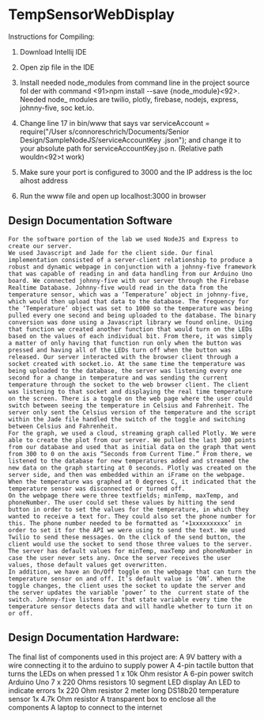 # TempSensorWebDisplay

 Instructions for Compiling:
  
  
  1. Download Intellij IDE
  
  2. Open zip file in the IDE
  
  3.  Install needed node_modules from command line in the project source fol    der with command <91>npm install --save  {node_module}<92>. Needed node_    modules are twilio, plotly, firebase, nodejs, express, johnny-five, soc    ket.io.
  
  4. Change line 17 in bin/www that says var serviceAccount = require("/User    s/connoreschrich/Documents/Senior Design/SampleNodeJS/serviceAccountKey    .json");  and change it to your absolute path for serviceAccountKey.jso    n. (Relative path wouldn<92>t work)
  
  5. Make sure your port is configured to 3000 and the IP address is the loc    alhost address
  6. Run the www file and open up localhost:3000 in browser


## Design Documentation Software
	For the software portion of the lab we used NodeJS and Express to create our server. 
	We used Javascript and Jade for the client side. Our final implementation consisted of a server-client relationship to produce a robust and dynamic webpage in conjunction with a johnny-five framework that was capable of reading in and data handling from our Arduino Uno board. We connected johnny-five with our server through the Firebase Realtime Database. Johnny-five would read in the data from the temperature sensor, which was a ‘Temperature’ object in johnny-five, which would then upload that data to the database. The frequency for the ‘Temperature’ object was set to 1000 so the temperature was being pulled every one second and being uploaded to the database. The binary conversion was done using a Javascript library we found online. Using that function we created another function that would turn on the LEDs based on the values of each individual bit. From there, it was simply a matter of only having that function run only when the button was pressed and having all of the LEDs turn off when the button was released. Our server interacted with the browser client through a socket created with socket.io. At the same time the temperature was being uploaded to the database, the server was listening every one second for a change in temperature and was sending the current temperature through the socket to the web browser client. The client was listening to that socket and displaying the real time temperature on the screen. There is a toggle on the web page where the user could switch between seeing the temperature in Celsius and Fahrenheit. The server only sent the Celsius version of the temperature and the script within the Jade file handled the switch of the toggle and switching between Celsius and Fahrenheit. 
	For the graph, we used a cloud, streaming graph called Plotly. We were able to create the plot from our server. We pulled the last 300 points from our database and used that as initial data on the graph that went from 300 to 0 on the axis “Seconds from Current Time.” From there, we listened to the database for new temperatures added and streamed the new data on the graph starting at 0 seconds. Plotly was created on the server side, and then was embedded within an iFrame on the webpage. When the temperature was graphed at 0 degrees C, it indicated that the temperature sensor was disconnected or turned off. 
	On the webpage there were three textfields; minTemp, maxTemp, and phoneNumber. The user could set these values by hitting the send button in order to set the values for the temperature, in which they wanted to receive a text for. They could also set the phone number for this. The phone number needed to be formatted as ‘+1xxxxxxxxxx’ in order to set it for the API we were using to send the text. We used Twilio to send these messages. On the click of the send button, the client would use the socket to send those three values to the server. The server has default values for minTemp, maxTemp and phoneNumber in case the user never sets any. Once the server receives the user values, those default values get overwritten. 
	In addition, we have an On/Off toggle on the webpage that can turn the temperature sensor on and off. It’s default value is ‘ON’. When the toggle changes, the client uses the socket to update the server and the server updates the variable ‘power’ to the  current state of the switch. Johnny-five listens for that state variable every time the temperature sensor detects data and will handle whether to turn it on or off. 


## Design Documentation Hardware:

The final list of components used in this project are:
A 9V battery with a wire connecting it to the arduino to supply power
A 4-pin tactile button that turns the LEDs on when pressed
1 x 10k Ohm resistor
A 6-pin power switch
Arduino Uno
7 x 220 Ohms resistors
10 segment LED display
An LED to indicate errors
1x 220 Ohm resistor
2 meter long DS18b20 temperature sensor
1x 4.7k Ohm resistor
A transparent box to enclose all the components 
A laptop to connect to the internet 



